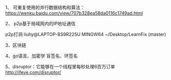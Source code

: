 
1、
可重复使用的并行数据结构和算法：
https://wenku.baidu.com/view/707b328ea58da0116c1749ad.html

2、
p2p基于局域网内的IP地址通信

p2p打洞
liuhy@LAPTOP-BS9R225U MINGW64 ~/Desktop/LearnFix (master)

3、区块链

4、go语言、加密学
   盲签名、环签名

5、disruptor：它能够在一个线程里每秒处理6百万订单
http://ifeve.com/disruptor/